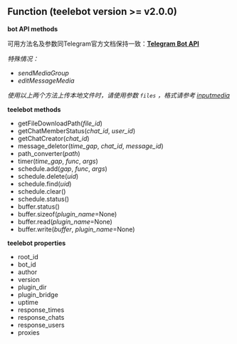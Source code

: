 ## Function (teelebot version >= v2.0.0)

**bot API methods**

可用方法名及参数同Telegram官方文档保持一致：[**Telegram Bot API**](https://core.telegram.org/bots/api)



*特殊情况：*

* *sendMediaGroup*
* *editMessageMedia*

*使用以上两个方法上传本地文件时，请使用参数 `files` ，格式请参考 [inputmedia](https://core.telegram.org/bots/api#inputmedia)*



**teelebot methods**

*  getFileDownloadPath(*file_id*)
*  getChatMemberStatus(*chat_id*, *user_id*)
*  getChatCreator(*chat_id*)
*  message_deletor(*time_gap*, *chat_id*, *message_id*)
*  path_converter(*path*)
*  timer(*time_gap*, *func*, *args*)
*  schedule.add(*gap*, *func*, *args*)
*  schedule.delete(*uid*)
*  schedule.find(*uid*)
*  schedule.clear()
*  schedule.status()
*  buffer.status()
*  buffer.sizeof(*plugin_name*=None)
*  buffer.read(*plugin_name*=None)
*  buffer.write(*buffer*, *plugin_name*=None)



**teelebot properties**

*  root_id
*  bot_id
*  author
*  version
*  plugin_dir
*  plugin_bridge
*  uptime
*  response_times
*  response_chats 
*  response_users
*  proxies



